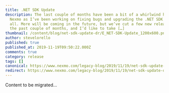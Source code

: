 ```yaml
---
title: .NET SDK Update
description: The last couple of months have been a bit of a whirlwind here at
  Nexmo as I’ve been working on fixing bugs and upgrading the .NET SDK for you
  all. More will be coming in the future, but we’ve cut a few new releases over
  the past couple of months, and I’d like to take […]
thumbnail: /content/blog/net-sdk-update-dr/E_NET-SDK-Update_1200x600.png
author: stevelorello
published: true
published_at: 2019-11-19T09:50:22.000Z
comments: true
category: release
tags: []
canonical: https://www.nexmo.com/legacy-blog/2019/11/19/net-sdk-update-dr
redirect: https://www.nexmo.com/legacy-blog/2019/11/19/net-sdk-update-dr
---
```


Content to be migrated...
